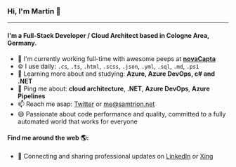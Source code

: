 ### Hi, I'm Martin 👋
---

#### I'm a Full-Stack Developer / Cloud Architect based in Cologne Area, Germany.

- 🏢 I'm currently working full-time with awesome peeps at **[novaCapta](https://www.novacapta.de/)**
- ⚙️ I use daily: `.cs`, `.ts`, `.html`, `.scss`, `.json`, `.yml`, `.sql`, `.md`, `.ps1`
- 🌱 Learning more about and studying: **Azure, Azure DevOps, c# and .NET**
- 💬 Ping me about: **cloud architecture**, **.NET**, **Azure DevOps**, **Azure Pipelines**
- 📫 Reach me asap: <a href="https://twitter.com/samtrion/">Twitter</a> or me@samtrion.net
- 😄 Passionate about code performance and quality, committed to a fully automated world that works for everyone

#### Find me around the web 🌎:
- 💼 Connecting and sharing professional updates on <a href="https://www.linkedin.com/in/martin-stuehmer/">LinkedIn</a> or <a href="https://www.xing.com/profile/Martin_Stuehmer">Xing</a>
<!--
- 🌐 Updating my personal website with examples of my work on <a href="https://samtrion.net">samtrion.net</a>

![Stats](https://github-readme-stats.vercel.app/api?username=samtrion&show_icons=true&count_private=true)
-->
